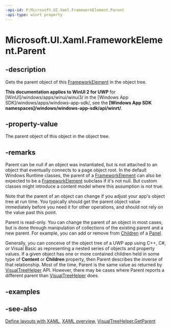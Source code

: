 ```yaml
---
-api-id: P:Microsoft.UI.Xaml.FrameworkElement.Parent
-api-type: winrt property
---
```


<!-- Property syntax
public Windows.UI.Xaml.DependencyObject Parent { get; }
-->

# Microsoft.UI.Xaml.FrameworkElement.Parent

## -description
Gets the parent object of this [FrameworkElement](frameworkelement.md) in the object tree.

**This documentation applies to WinUI 2 for UWP** for [WinUI]/windows/apps/winui/winui3/ in the [Windows App SDK]/windows/apps/windows-app-sdk/, see the **[Windows App SDK namespaces]/windows/windows-app-sdk/api/winrt/**.

## -property-value
The parent object of this object in the object tree.

## -remarks
Parent can be null if an object was instantiated, but is not attached to an object that eventually connects to a page object root. In the default Windows Runtime classes, the parent of a [FrameworkElement](frameworkelement.md) can also be expected to be a [FrameworkElement](frameworkelement.md) subclass if it's not null. But custom classes might introduce a content model where this assumption is not true.

Note that the parent of an object can change if you adjust your app's object tree at run time. You typically should get the parent object value immediately before you need it for other operations, and should not rely on the value past this point.

 Parent is read-only. You can change the parent of an object in most cases, but is done through manipulation of collections of the existing parent and a new parent. For example, you can add or remove from [Children](../microsoft.ui.xaml.controls/panel_children.md) of a [Panel](../microsoft.ui.xaml.controls/panel.md).

Generally, you can conceive of the object tree of a UWP app using C++, C#, or Visual Basic as representing a nested series of objects and property values. If a given object has one or more contained children held in some type of **Content** or **Children** property, then Parent describes the inverse of that relationship. Most of the time, Parent is the same value as returned by [VisualTreeHelper](../microsoft.ui.xaml.media/visualtreehelper.md)  API. However, there may be cases where Parent reports a different parent than [VisualTreeHelper](../microsoft.ui.xaml.media/visualtreehelper.md) does.

## -examples

## -see-also
[Define layouts with XAML](/windows/uwp/layout/layouts-with-xaml), [XAML overview](/windows/uwp/xaml-platform/xaml-overview), [VisualTreeHelper.GetParent](/uwp/api/windows.ui.xaml.media.visualtreehelper.getparent(windows.ui.xaml.dependencyobject))
